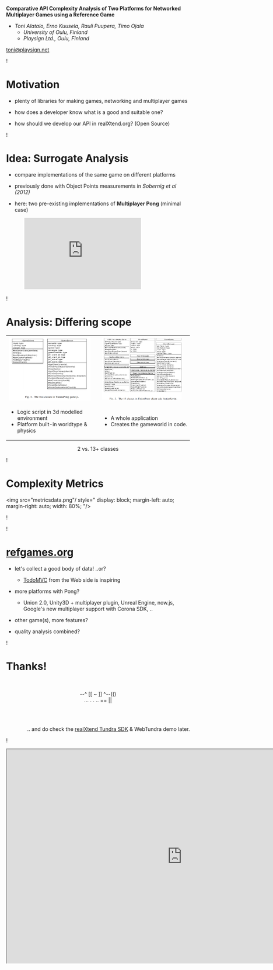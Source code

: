 **Comparative API Complexity Analysis of Two Platforms for Networked Multiplayer Games using a Reference Game**

<!--
<iframe
width="640" height="390" 
src="http://www.unionplatform.com/?page_id=1229"
style="position: absolute;
top: 0px;
z: -1;
"/>
-->

<em>

* Toni Alatalo, Erno Kuusela, Rauli Puupera, Timo Ojala
  - University of Oulu, Finland
  - Playsign Ltd., Oulu, Finland

</em>

toni@playsign.net

!

Motivation
===

* plenty of libraries for making games, networking and multiplayer games

* how does a developer know what is a good and suitable one?

* how should we develop our API in realXtend.org? (Open Source)

!

Idea: Surrogate Analysis
===

* compare implementations of the same game on different platforms

* previously done with Object Points measurements in *Sobernig et al (2012)*

* here: two pre-existing implementations of **Multiplayer Pong** (minimal case)

<div 
style="display: block; 
margin-left: auto; 
margin-right: auto;
width: 80%;
">
<iframe title="YouTube video player" class="youtube-player" type="text/html" 
width="320" height="195" src="http://www.youtube.com/embed/ty8LdX80KaE"
frameborder="0" allowFullScreen></iframe>
<!-- http://www.youtube.com/watch?v=ty8LdX80KaE -->
</div>

!

Analysis: Differing scope
===

<table>

<tr>
  <td>
    <img src="uml-tundrapong.png"
	 style="
		width: 93%;
		"/>
<!--position: relative;
		margin: 10;
		float: left;
		-->
  </td>
  <td>
    <img src="uml-unionpong.png"
	 style="
		width: 93%;
		"/>
	<!--style="position: relative;
		clear: left;
		width: 45%;
		margin: 10;
		"/-->
  </td>
</tr>

<tr>
  <td>
    <ul>
      <li> Logic script in 3d modelled environment</li>
      <li> Platform built-in worldtype & physics</li>
    </ul>
  </td>
  <td>
    <ul>
      <li>A whole application</li>
      <li>Creates the gameworld in code.</li>
    </ul>
  </td>
</table>

<div style="text-align:center;">
2 vs. 13+ classes
</div>

!

Complexity Metrics
===

<img src="metricsdata.png"/
style="
display: block; 
margin-left: auto; 
margin-right: auto;
width: 80%;
"/>

!

<!--img src="metricsbars.png"/
style="
display: block; 
margin-left: auto; 
margin-right: auto;
width: 100%;
"/-->

<object data="metricsbars.svg" type="image/svg+xml"></object>

!

[refgames.org](http://refgames.org/)
===

* let's collect a good body of data! ..or?

    * [TodoMVC](http://todomvc.com/) from the Web side is inspiring

* more platforms with Pong?
   * Union 2.0, Unity3D + multiplayer plugin, Unreal Engine, now.js, Google's new multiplayer support with Corona SDK, ..

* other game(s), more features?

* quality analysis combined?

!

Thanks!
===

<br/>

<div style="text-align:center;">

--^ [[ ~ ]] ^--(()
<br/>
... . . .. == ||

</div>

<br/>
<br/>

<div style="
text-align:right;
">

.. and do check the <a href="http://www.realxtend.org/">realXtend Tundra SDK</a> & WebTundra demo later.

</div>

!

<!-- moved to the end now to be on the safe side with other's reviewing this -->

<iframe
width="960" height="585" 
src="http://www.unionplatform.com/?page_id=1229"
style="
//transform:scale(0.5); 
//transform-origin: 0 0;
"/>

<iframe
width="960" height="585" 
src="http://www.unionplatform.com/?page_id=1229"
/>

.. playroom ..

